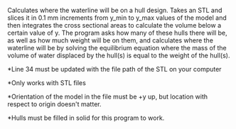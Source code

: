 Calculates where the waterline will be on a hull design. Takes an STL and slices it in 0.1 mm increments from y_min to y_max values of the model and then integrates the cross sectional areas to calculate the volume below a certain value of y. The program asks how many of these hulls there will be, as well as how much weight will be on them, and calculates where the waterline will be by solving the equilibrium equation where the mass of the volume of water displaced by the hull(s) is equal to the weight of the hull(s).

*Line 34 must be updated with the file path of the STL on your computer

*Only works with STL files

*Orientation of the model in the file must be +y up, but location with respect to origin doesn't matter.

*Hulls must be filled in solid for this program to work.
